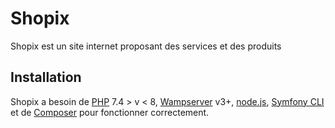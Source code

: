# Shopix 
Shopix est un site internet proposant des services et des produits
## Installation
Shopix a besoin de [PHP](https://wampserver.aviatechno.net/) 7.4 > v < 8, [Wampserver](https://wampserver.aviatechno.net/) v3+, [node.js](https://nodejs.org/fr/download/), [Symfony CLI](https://symfony.com/download) et de [Composer](https://getcomposer.org/download/) pour fonctionner correctement.

